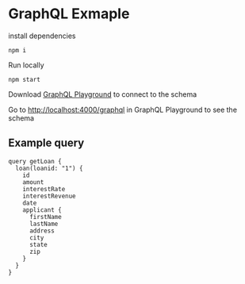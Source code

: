 # GraphQL Exmaple

install dependencies

```
npm i
```

Run locally

```
npm start
```

Download [GraphQL Playground](https://github.com/prisma/graphql-playground/releases) to connect to the schema

Go to [http://localhost:4000/graphql](http://localhost:4000/graphql) in GraphQL Playground to see the schema

## Example query

```
query getLoan {
  loan(loanid: "1") {
    id
    amount
    interestRate
    interestRevenue
    date
    applicant {
      firstName
      lastName
      address
      city
      state
      zip
    }
  }
}
```
